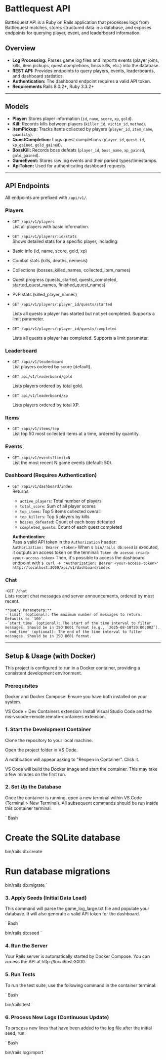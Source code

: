 # Battlequest API

Battlequest API is a Ruby on Rails application that processes logs from Battlequest matches, stores structured data in a database, and exposes endpoints for querying player, event, and leaderboard information.

## Overview

- **Log Processing:** Parses game log files and imports events (player joins, kills, item pickups, quest completions, boss kills, etc.) into the database.
- **REST API:** Provides endpoints to query players, events, leaderboards, and dashboard statistics.
- **Authentication:** The dashboard endpoint requires a valid API token.
- **Requirements** Rails 8.0.2+, Ruby 3.3.2+

---

## Models

- **Player:** Stores player information (`id`, `name`, `score`, `xp`, `gold`).
- **Kill:** Records kills between players (`killer_id`, `victim_id`, `method`).
- **ItemPickup:** Tracks items collected by players (`player_id`, `item_name`, `quantity`).
- **QuestCompletion:** Logs quest completions (`player_id`, `quest_id`, `xp_gained`, `gold_gained`).
- **BossKill:** Records boss defeats (`player_id`, `boss_name`, `xp_gained`, `gold_gained`).
- **GameEvent:** Stores raw log events and their parsed types/timestamps.
- **ApiToken:** Used for authenticating dashboard requests.

---

## API Endpoints

All endpoints are prefixed with `/api/v1/`.

### Players

- `GET /api/v1/players`  
  List all players with basic information.

- `GET /api/v1/players/:id/stats`  
  Shows detailed stats for a specific player, including:

- Basic info (id, name, score, gold, xp)

- Combat stats (kills, deaths, nemesis)

- Collections (bosses_killed_names, collected_item_names)

- Quest progress (quests_started, quests_completed, started_quest_names, finished_quest_names)

- PvP stats (killed_player_names)

- `GET /api/v1/players/:player_id/quests/started`

  Lists all quests a player has started but not yet completed. Supports a limit parameter.

- `GET /api/v1/players/:player_id/quests/completed`

  Lists all quests a player has completed. Supports a limit parameter.

### Leaderboard

- `GET /api/v1/leaderboard`  
  List players ordered by score (default).

- `GET api/v1/leaderboard/gold`

  Lists players ordered by total gold.

- `GET api/v1/leaderboard/xp`

  Lists players ordered by total XP.

### Items

- `GET /api/v1/items/top`  
  List top 50 most collected items at a time, ordered by quantity.

### Events

- `GET /api/v1/events?limit=N`  
  List the most recent N game events (default: 50).

### Dashboard (Requires Authentication)

- `GET /api/v1/dashboard/index`  
  Returns:
  - `active_players`: Total number of players
  - `total_score`: Sum of all player scores
  - `top_items`: Top 5 items collected overall
  - `top_killers`: Top 5 players by kills
  - `bosses_defeated`: Count of each boss defeated
  - `completed_quests`: Count of each quest completed

  **Authentication:**  
  Pass a valid API token in the `Authorization` header:  
  `Authorization: Bearer <token>`
  When `$ bin/rails db:seed` is executed, it outputs an access token on the terminal:
  `Token de acesso criado: <your-access-token>`
  Then, it's possible to access the dashboard endpoint with
  `$ curl -H "Authorization: Bearer <your-access-token>" http://localhost:3000/api/v1/dashboard/index`

### Chat

-`GET /chat`  
    Lists recent chat messages and server announcements, ordered by most recent.

    **Query Parameters:**
    -`limit` (optional): The maximum number of messages to return. Defaults to `100`.
    -`start_time` (optional): The start of the time interval to filter messages. Should be in ISO 8601 format (e.g., `2025-08-10T20:00:00Z`).
    -`end_time` (optional): The end of the time interval to filter messages. Should be in ISO 8601 format.

---

## Setup & Usage (with Docker)
This project is configured to run in a Docker container, providing a consistent development environment.

### Prerequisites
Docker and Docker Compose: Ensure you have both installed on your system.

VS Code + Dev Containers extension: Install Visual Studio Code and the ms-vscode-remote.remote-containers extension.

### 1. Start the Development Container
Clone the repository to your local machine.

Open the project folder in VS Code.

A notification will appear asking to "Reopen in Container". Click it.

VS Code will build the Docker image and start the container. This may take a few minutes on the first run.

### 2. Set Up the Database
Once the container is running, open a new terminal within VS Code (Terminal > New Terminal). All subsequent commands should be run inside this container terminal.

`
Bash

# Create the SQLite database
bin/rails db:create

# Run database migrations
bin/rails db:migrate
`

### 3. Apply Seeds (Initial Data Load)
This command will parse the game_log_large.txt file and populate your database. It will also generate a valid API token for the dashboard.

`
Bash

bin/rails db:seed
`

### 4. Run the Server
Your Rails server is automatically started by Docker Compose. You can access the API at http://localhost:3000.

### 5. Run Tests
To run the test suite, use the following command in the container terminal:

`
Bash

bin/rails test
`

### 6. Process New Logs (Continuous Update)
To process new lines that have been added to the log file after the initial seed, run:

`
Bash

bin/rails log:import
`

